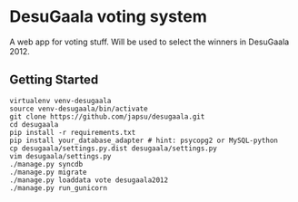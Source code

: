 # DesuGaala voting system

A web app for voting stuff. Will be used to select the winners in DesuGaala 2012.

## Getting Started

    virtualenv venv-desugaala
    source venv-desugaala/bin/activate
    git clone https://github.com/japsu/desugaala.git
    cd desugaala
    pip install -r requirements.txt
    pip install your_database_adapter # hint: psycopg2 or MySQL-python
    cp desugaala/settings.py.dist desugaala/settings.py
    vim desugaala/settings.py
    ./manage.py syncdb
    ./manage.py migrate
    ./manage.py loaddata vote desugaala2012
    ./manage.py run_gunicorn
